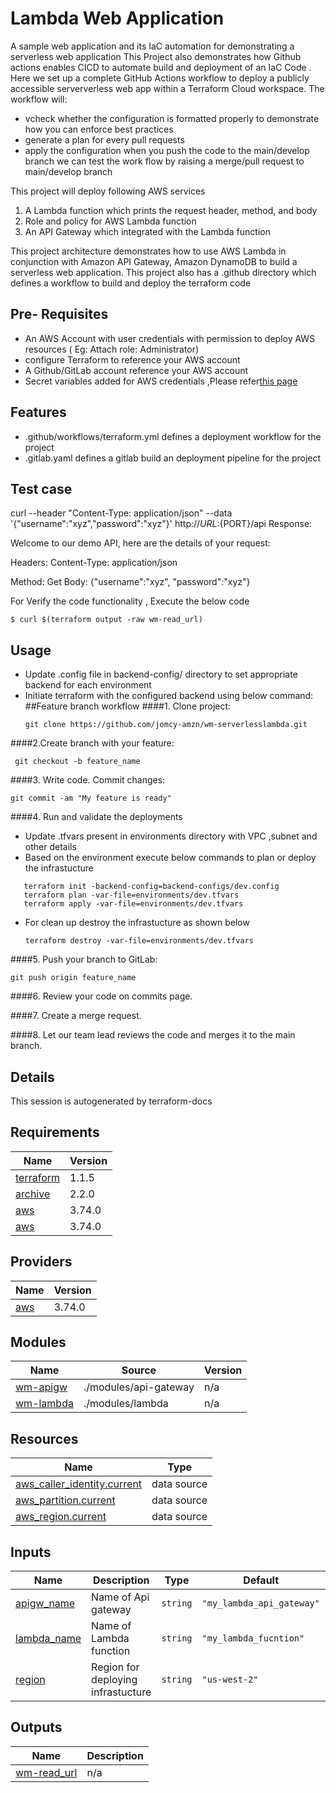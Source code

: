 # Lambda Web Application
A sample web application and its IaC automation for demonstrating a serverless web application
This Project also demonstrates how Github actions enables CICD to automate build and deployment of an IaC Code . 
Here we set up a complete GitHub Actions workflow to deploy a publicly accessible serververless web app within a Terraform Cloud workspace.
The workflow will:
  - vcheck whether the configuration is formatted properly to demonstrate how you can enforce best practices
  - generate a plan for every pull requests
  - apply the configuration when you push the code to the main/develop branch
we can test the work flow by raising a merge/pull request to main/develop branch

This project will deploy following AWS services 
  1. A Lambda function which prints the request header, method, and body
  2. Role and policy for AWS Lambda function
  3. An API Gateway which integrated with the Lambda function

This  project architecture demonstrates how to use AWS Lambda in conjunction with Amazon API Gateway, Amazon DynamoDB to build a serverless web application.
This project also has a .github directory which defines a workflow to build and deploy the terraform code 

## Pre- Requisites
 - An AWS Account with user credentials with permission to deploy AWS resources ( Eg: Attach role: Administrator)
 - configure Terraform to reference your AWS account
 - A Github/GitLab account reference your AWS account
 - Secret variables added for AWS credentials ,Please refer[this page](https://docs.github.com/en/actions/security-guides/encrypted-secrets)


## Features

- .github/workflows/terraform.yml defines a deployment workflow for the project
- .gitlab.yaml defines a gitlab build an deployment pipeline for the project

  



## Test case
curl --header "Content-Type: application/json" --data '{"username":"xyz","password":"xyz"}' http://${URL}:${PORT}/api
Response:

Welcome to our demo API, here are the details of your request:

Headers: Content-Type: application/json

Method: Get Body: {"username":"xyz", "password":"xyz"}

For Verify the code functionality , Execute the below code
```shell script
$ curl $(terraform output -raw wm-read_url)
```


[comment]: # ( An optional Route53 module   to bind the domain url to privatesubnet of  We b VPC)


## Usage

- Update .config file in backend-config/ directory to set appropriate backend for each environment
- Initiate terraform with the configured backend using below command:
##Feature branch workflow
####1. Clone project:
    ```shell script
    git clone https://github.com/jomcy-amzn/wm-serverlesslambda.git
    ```
####2.Create branch with your feature:
   ```shell script
    git checkout -b feature_name
  ```

####3. Write code. Commit changes:
   ```shell script
   git commit -am "My feature is ready"
   ```
####4. Run and validate the deployments
   - Update .tfvars present in environments directory with VPC ,subnet and other details
   - Based on the environment execute below commands to plan or deploy the infrastucture
   
```shell script
   terraform init -backend-config=backend-configs/dev.config
   terraform plan -var-file=environments/dev.tfvars
   terraform apply -var-file=environments/dev.tfvars
```

 - For clean up destroy the infrastucture as shown below
   ~~~
   terraform destroy -var-file=environments/dev.tfvars
   ~~~
####5. Push your branch to GitLab:
```shell script
git push origin feature_name
```
####6. Review your code on commits page.

####7. Create a merge request.

####8. Let our team lead reviews the code and merges it to the main branch.


## Details
This session is autogenerated by terraform-docs

<!--- BEGIN_TF_DOCS --->


<!--- END_TF_DOCS --->


<!-- BEGINNING OF PRE-COMMIT-TERRAFORM DOCS HOOK -->
## Requirements

| Name | Version |
|------|---------|
| <a name="requirement_terraform"></a> [terraform](#requirement\_terraform) | 1.1.5 |
| <a name="requirement_archive"></a> [archive](#requirement\_archive) | 2.2.0 |
| <a name="requirement_aws"></a> [aws](#requirement\_aws) | 3.74.0 |
| <a name="requirement_aws"></a> [aws](#requirement\_aws) | 3.74.0 |

## Providers

| Name | Version |
|------|---------|
| <a name="provider_aws"></a> [aws](#provider\_aws) | 3.74.0 |

## Modules

| Name | Source | Version |
|------|--------|---------|
| <a name="module_wm-apigw"></a> [wm-apigw](#module\_wm-apigw) | ./modules/api-gateway | n/a |
| <a name="module_wm-lambda"></a> [wm-lambda](#module\_wm-lambda) | ./modules/lambda | n/a |

## Resources

| Name | Type |
|------|------|
| [aws_caller_identity.current](https://registry.terraform.io/providers/hashicorp/aws/3.74.0/docs/data-sources/caller_identity) | data source |
| [aws_partition.current](https://registry.terraform.io/providers/hashicorp/aws/3.74.0/docs/data-sources/partition) | data source |
| [aws_region.current](https://registry.terraform.io/providers/hashicorp/aws/3.74.0/docs/data-sources/region) | data source |

## Inputs

| Name | Description | Type | Default | Required |
|------|-------------|------|---------|:--------:|
| <a name="input_apigw_name"></a> [apigw\_name](#input\_apigw\_name) | Name of Api gateway | `string` | `"my_lambda_api_gateway"` | no |
| <a name="input_lambda_name"></a> [lambda\_name](#input\_lambda\_name) | Name of Lambda function | `string` | `"my_lambda_fucntion"` | no |
| <a name="input_region"></a> [region](#input\_region) | Region for deploying infrastucture | `string` | `"us-west-2"` | no |

## Outputs

| Name | Description |
|------|-------------|
| <a name="output_wm-read_url"></a> [wm-read\_url](#output\_wm-read\_url) | n/a |
<!-- END OF PRE-COMMIT-TERRAFORM DOCS HOOK -->
